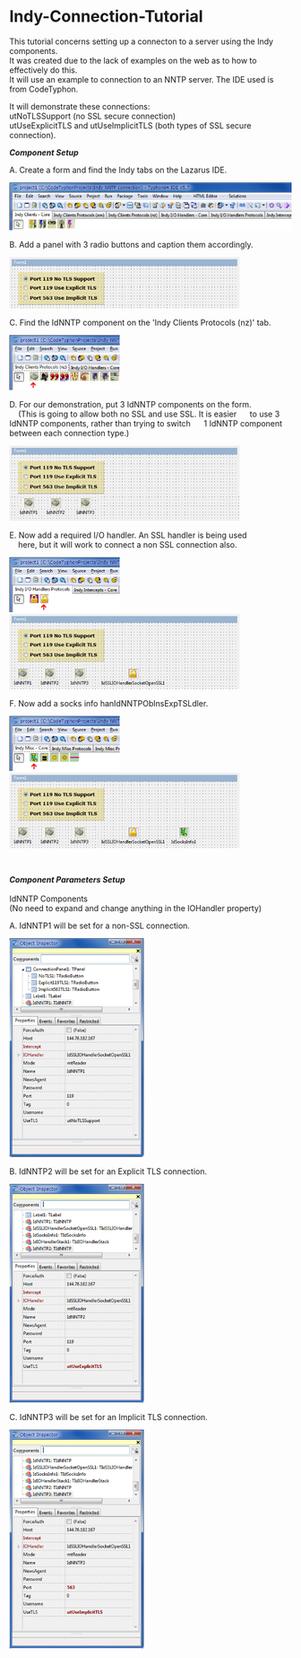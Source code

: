 # Indy-Connection-Tutorial

This tutorial concerns setting up a connecton to a server using the Indy components.<br>
It was created due to the lack of examples on the web as to how to effectively do this.<br>
It will use an example to connection to an NNTP server.  The IDE used is from CodeTyphon.

It will demonstrate these connections:  
 utNoTLSSupport (no SSL secure connection)  
 utUseExplicitTLS and utUseImplicitTLS (both types of SSL secure connection).

<p>
<i><b>Component Setup</b></i>
</p>

<p>
A. Create a form and find the Indy tabs on the Lazarus IDE.
</p>
<p align="left">
  <img src="/image/Indy.png" width="533" height="85">
</p>
<p>
 
B. Add a panel with 3 radio buttons and caption them accordingly.
</p>
<p align="left">
 <img src="/image/radiobuttons.png" width="411" height="91">
</p>
<p>
 
C. Find the IdNNTP component on the 'Indy Clients Protocols (nz)' tab.
</p>
<p align="left">
  <img src="/image/Indy2.png" width="197" height="98">
</p> 
<p>
 
D. For our demonstration, put 3 IdNNTP components on the form.<br>
&nbsp;&nbsp;&nbsp;&nbsp;(This is going to allow both no SSL and use SSL.  It is easier
&nbsp;&nbsp;&nbsp;&nbsp;&nbsp;to use 3 IdNNTP components, rather than trying to switch
&nbsp;&nbsp;&nbsp;&nbsp;&nbsp;1 IdNNTP component between each connection type.)
</p>
<p align="left">
   <img src="/image/IdNNTPn.png" width="411" height="134">
</p>
<p>
 
E. Now add a required I/O handler.  An SSL handler is being used<br>
&nbsp;&nbsp;&nbsp;&nbsp;here, but it will work to connect a non SSL connection also.
</p>
<p align="left">
   <img src="/image/Indy3.png" width="197" height="98">
 <br>
   <img src="/image/IdSSLIOHandlerSocketOpenSSL1.png" width="411" height="134">
</p> 

<p>
F. Now add a socks info hanIdNNTPObInsExpTSLdler.
</p>
<p align="left">
 <img src="/image/Indy5.png" width="197" height="98"><br>
 <img src="/image/IdSocksInfo1.png" width="411" height="134">
</p> 
<br> 

<i><b>Component Parameters Setup</b></i>
<br><br>
IdNNTP Components<br>
(No need to expand and change anything in the IOHandler property)
<br>
<p>
A. IdNNTP1 will be set for a non-SSL connection.<br>
 </p>
<p align="left">
 <img src="/image/IdNNTPObInsNoTSL.png" width="240" height="390">
</p>
<p>
B. IdNNTP2 will be set for an Explicit TLS connection.<br>
</p>
<p align="left">
 <img src="/image/IdNNTPObInsExpTSL.png" width="240" height="390">
</p> 
<p> 
C. IdNNTP3 will be set for an Implicit TLS connection.<br> 
</p> 
<p align="left">
 <img src="/image/IdNNTPObInsImpTSL.png" width="240" height="390">
</p> 
 
 
 
 
 
 
 
 
